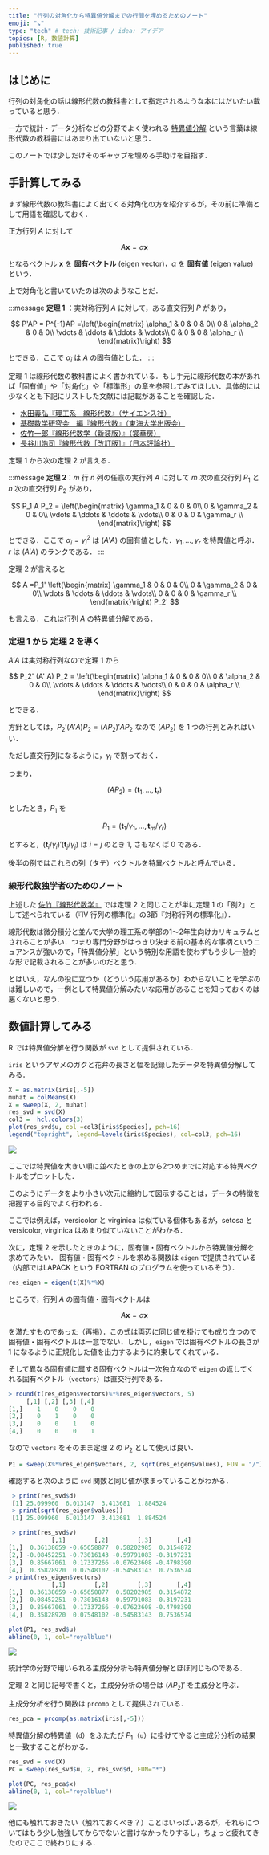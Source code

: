 ```yaml
---
title: "行列の対角化から特異値分解までの行間を埋めるためのノート"
emoji: "↘️"
type: "tech" # tech: 技術記事 / idea: アイデア
topics: [R, 数値計算]
published: true
---
```


## はじめに

行列の対角化の話は線形代数の教科書として指定されるような本にはだいたい載っていると思う．

一方で統計・データ分析などの分野でよく使われる [特異値分解](https://ja.wikipedia.org/wiki/特異値分解) という言葉は線形代数の教科書にはあまり出ていないと思う．

このノートでは少しだけそのギャップを埋める手助けを目指す．

## 手計算してみる

まず線形代数の教科書によく出てくる対角化の方を紹介するが，その前に準備として用語を確認しておく．

正方行列 $A$ に対して

$$
A\boldsymbol{x} = \alpha \boldsymbol{x}
$$

となるベクトル $\boldsymbol{x}$ を **固有ベクトル** (eigen vector)，$\alpha$ を **固有値** (eigen value) という．

上で対角化と書いていたのは次のようなことだ．

:::message
**定理 1** ：実対称行列 $A$ に対して，ある直交行列 $P$ があり，

$$
P'AP = P^{-1}AP =\left(\begin{matrix} \alpha_1 & 0 & 0 & 0\\
0 & \alpha_2 & 0 & 0\\
\vdots & \ddots & \ddots & \vdots\\
0 & 0 & 0 &  \alpha_r  \\
 \end{matrix}\right)
$$

とできる．ここで $\alpha_i$ は $A$ の固有値とした．
:::

定理 1 は線形代数の教科書によく書かれている．もし手元に線形代数の本があれば「固有値」や「対角化」や「標準形」の章を参照してみてほしい．具体的には少なくとも下記にリストした文献には記載があることを確認した．

- [水田義弘『理工系　線形代数』（サイエンス社）](https://www.saiensu.co.jp/search/?isbn=978-4-7819-0859-5&y=1997)
- [基礎数学研究会　編『線形代数』（東海大学出版会）](https://www.hanmoto.com/bd/isbn/9784486012627)
- [佐竹一郎『線形代数学（新装版）』（裳華房）](https://www.shokabo.co.jp/mybooks/ISBN978-4-7853-1316-6.htm)
- [長谷川浩司『線形代数［改訂版］』（日本評論社）](https://www.nippyo.co.jp/shop/book/6704.html)


定理 1 から次の定理 2 が言える．

:::message
**定理 2**：$m$ 行 $n$ 列の任意の実行列 $A$ に対して $m$ 次の直交行列 $P_1$ と $n$ 次の直交行列 $P_2$ があり，

$$
P_1 A P_2 = \left(\begin{matrix} \gamma_1 & 0 & 0 & 0\\
0 & \gamma_2 & 0 & 0\\
\vdots & \ddots & \ddots & \vdots\\
0 & 0 & 0 &  \gamma_r  \\
 \end{matrix}\right)
$$

とできる．ここで $\alpha_i = \gamma_i^2$ は $(A' A)$ の固有値とした．$\gamma_1, \ldots, \gamma_r$ を特異値と呼ぶ．$r$ は $(A' A)$ のランクである．
:::

定理 2 が言えると

$$
A  =P_1' \left(\begin{matrix} \gamma_1 & 0 & 0 & 0\\
0 & \gamma_2 & 0 & 0\\
\vdots & \ddots & \ddots & \vdots\\
0 & 0 & 0 &  \gamma_r  \\
 \end{matrix}\right) P_2'
$$

も言える．これは行列 $A$ の特異値分解である．


### 定理 1 から 定理 2 を導く

$A' A$ は実対称行列なので定理 1 から

$$
P_2' (A' A) P_2 = \left(\begin{matrix} \alpha_1 & 0 & 0 & 0\\
0 & \alpha_2 & 0 & 0\\
\vdots & \ddots & \ddots & \vdots\\
0 & 0 & 0 &  \alpha_r  \\
\end{matrix}\right)
$$

とできる．

方針としては，$P_2' (A' A) P_2 =  (A P_2)'  A P_2$ なので $(A P_2)$ を 1 つの行列とみればいい．

ただし直交行列になるように，$\gamma_i$ で割っておく．

つまり，

$$
(A P_2) = (\boldsymbol{t}_1, \ldots, \boldsymbol{t}_r)
$$

としたとき，$P_1$ を

$$
P_1 = (\boldsymbol{t}_1/\gamma_1, \ldots, \boldsymbol{t}_m/\gamma_r)
$$

とすると，$(\boldsymbol{t}_i/\gamma_i)' (\boldsymbol{t}_j/\gamma_j)$ は $i=j$ のとき 1, さもなくば 0 である．

後半の例ではこれらの列（タテ）ベクトルを特異ベクトルと呼んでいる．

### 線形代数独学者のためのノート

上述した [佐竹『線形代数学』](https://www.shokabo.co.jp/mybooks/ISBN978-4-7853-1316-6.htm) では定理 2 と同じことが単に定理 1 の「例2」として述べられている（『Ⅳ 行列の標準化』の3節『対称行列の標準化』）．

線形代数は微分積分と並んで大学の理工系の学部の1〜2年生向けカリキュラムとされることが多い．つまり専門分野がはっきり決まる前の基本的な事柄というニュアンスが強いので，「特異値分解」という特別な用語を使わずもう少し一般的な形で記載されることが多いのだと思う．

とはいえ，なんの役に立つか（どういう応用があるか）わからないことを学ぶのは難しいので，一例として特異値分解みたいな応用があることを知っておくのは悪くないと思う．


## 数値計算してみる

R では特異値分解を行う関数が `svd` として提供されている．

`iris` というアヤメのガクと花弁の長さと幅を記録したデータを特異値分解してみる．

```r
X = as.matrix(iris[,-5])
muhat = colMeans(X)
X = sweep(X, 2, muhat)
res_svd = svd(X)
col3 =  hcl.colors(3)
plot(res_svd$u, col =col3[iris$Species], pch=16)
legend("topright", legend=levels(iris$Species), col=col3, pch=16)
```

![](/images/diagonal_to_svd/scatter_u.png)

ここでは特異値を大きい順に並べたときの上から2つめまでに対応する特異ベクトルをプロットした．

このようにデータをより小さい次元に縮約して図示することは，データの特徴を把握する目的でよく行われる．

ここでは例えば，versicolor と virginica は似ている個体もあるが，setosa と versicolor, virginica はあまり似ていないことがわかる．

次に，定理 2 を示したときのように，固有値・固有ベクトルから特異値分解を求めてみたい．
固有値・固有ベクトルを求める関数は `eigen` で提供されている（内部ではLAPACK という FORTRAN のプログラムを使っているそう）．


```r
res_eigen = eigen(t(X)%*%X)
```

ところで，行列 $A$ の固有値・固有ベクトルは

$$
A\boldsymbol{x} = \alpha \boldsymbol{x}
$$

を満たすものであった（再掲）．この式は両辺に同じ値を掛けても成り立つので固有値・固有ベクトルは一意でない．しかし，`eigen` では固有ベクトルの長さが 1 になるように正規化した値を出力するように約束してくれている．

そして異なる固有値に属する固有ベクトルは一次独立なので `eigen` の返してくれる固有ベクトル（`vectors`）は直交行列である．

```r
> round(t(res_eigen$vectors)%*%res_eigen$vectors, 5)
     [,1] [,2] [,3] [,4]
[1,]    1    0    0    0
[2,]    0    1    0    0
[3,]    0    0    1    0
[4,]    0    0    0    1
```

なので `vectors` をそのまま定理 2 の $P_2$ として使えば良い．

```r
P1 = sweep(X%*%res_eigen$vectors, 2, sqrt(res_eigen$values), FUN = "/")
```

確認すると次のように `svd` 関数と同じ値が求まっていることがわかる．


```r
 > print(res_svd$d)
 [1] 25.099960  6.013147  3.413681  1.884524
 > print(sqrt(res_eigen$values))
 [1] 25.099960  6.013147  3.413681  1.884524

 > print(res_svd$v)
            [,1]        [,2]        [,3]       [,4]
[1,]  0.36138659 -0.65658877  0.58202985  0.3154872
[2,] -0.08452251 -0.73016143 -0.59791083 -0.3197231
[3,]  0.85667061  0.17337266 -0.07623608 -0.4798390
[4,]  0.35828920  0.07548102 -0.54583143  0.7536574
> print(res_eigen$vectors)
            [,1]        [,2]        [,3]       [,4]
[1,]  0.36138659 -0.65658877  0.58202985  0.3154872
[2,] -0.08452251 -0.73016143 -0.59791083 -0.3197231
[3,]  0.85667061  0.17337266 -0.07623608 -0.4798390
[4,]  0.35828920  0.07548102 -0.54583143  0.7536574

```

```r
plot(P1, res_svd$u)
abline(0, 1, col="royalblue")
```

![](/images/diagonal_to_svd/comparison_u.png)


統計学の分野で用いられる主成分分析も特異値分解とほぼ同じものである．

定理 2 と同じ記号で書くと，主成分分析の場合は $(A P_2)'$ を主成分と呼ぶ．

主成分分析を行う関数は `prcomp` として提供されている．

```r
res_pca = prcomp(as.matrix(iris[,-5]))
```

特異値分解の特異値（`d`）をふたたび $P_1$（`u`）に掛けてやると主成分分析の結果と一致することがわかる．

```r
res_svd = svd(X)
PC = sweep(res_svd$u, 2, res_svd$d, FUN="*")

plot(PC, res_pca$x)
abline(0, 1, col="royalblue")
```

![](/images/diagonal_to_svd/comparison_pc.png)

他にも触れておきたい（触れておくべき？）ことはいっぱいあるが，それらについてはもう少し勉強してからでないと書けなかったりするし，ちょっと疲れてきたのでここで終わりにする．
